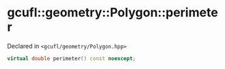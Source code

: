 # gcufl::geometry::Polygon::perimeter
Declared in `<gcufl/geometry/Polygon.hpp>`
```cpp
virtual double perimeter() const noexcept;
```
